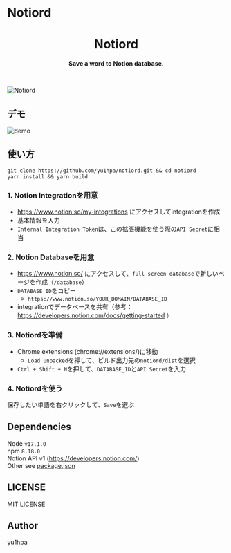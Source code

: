 # Notiord
<div align="center">
	<h1>Notiord</h1>
	<p>
		<b>Save a word to Notion database.</b>
	</p>
	<br>
</div>

![Notiord](https://user-images.githubusercontent.com/56914289/193429870-1cfbb870-16b3-4b7b-afcf-7a55470a1578.png)

## デモ

![demo](https://user-images.githubusercontent.com/56914289/193430161-e044d912-bffe-439d-bf23-bebb25d07157.gif)

## 使い方

```
git clone https://github.com/yu1hpa/notiord.git && cd notiord
yarn install && yarn build
```

### 1. Notion Integrationを用意
- https://www.notion.so/my-integrations にアクセスしてintegrationを作成
- 基本情報を入力
- `Internal Integration Token`は、この拡張機能を使う際の`API Secret`に相当

### 2. Notion Databaseを用意
- https://www.notion.so/ にアクセスして、`full screen database`で新しいページを作成（`/database`）
- `DATABASE_ID`をコピー
  - `https://www.notion.so/YOUR_DOMAIN/DATABASE_ID`
- integrationでデータベースを共有（参考：https://developers.notion.com/docs/getting-started ）

### 3. Notiordを準備
- Chrome extensions (chrome://extensions/)に移動
  - `Load unpacked`を押して、ビルド出力先の`notiord/dist`を選択
- `Ctrl + Shift + N`を押して、`DATABASE_ID`と`API Secret`を入力

### 4. Notiordを使う
保存したい単語を右クリックして、`Save`を選ぶ

## Dependencies
Node `v17.1.0`  
npm `8.18.0`  
Notion API v1 (https://developers.notion.com/)  
Other see [package.json](https://github.com/yu1hpa/notiord/blob/master/package.json)

## LICENSE
MIT LICENSE

## Author
yu1hpa
